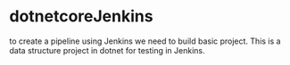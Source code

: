 # dotnetcoreJenkins
to create a pipeline using Jenkins we need to build basic project. This is a data structure project in dotnet for testing in Jenkins.
